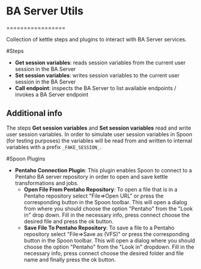 # BA Server Utils
=================

Collection of kettle steps and plugins to interact with BA Server services.


#Steps

- __Get session variables__: reads session variables from the current user session in the BA Server
- __Set session variables__: writes session variables to the current user session in the BA Server
- __Call endpoint__: inspects the BA Server to list available endpoints / invokes a BA Server endpoint

## Additional info

The steps **Get session variables** and **Set session variables** read and write user session variables. In order to
simulate user session variables in Spoon (for testing purposes) the variables will be read from and written to internal
variables with a prefix `_FAKE_SESSION_`.


#Spoon Plugins

- __Pentaho Connection Plugin__: This plugin enables Spoon to connect to a Pentaho BA server repository in order to open and save kettle transformations and jobs. 
	- __Open File From Pentaho Repository__: To open a file that is in a Pentaho repository select "File=>Open URL" or press the corresponding button in the Spoon toolbar. This will open a dialog from where you should choose the option "Pentaho" from the "Look in" drop down. Fill in the necessary info, press connect choose the desired file and press the ok button.  
	- __Save File To Pentaho Repository__: To save a file to a Pentaho repository select "File=>Save as (VFS)" or press the corresponding button in the Spoon toolbar. This will open a dialog where you should choose the option "Pentaho" from the "Look in" dropdown. Fill in the necessary info, press connect choose the desired folder and file name and finally press the ok button.  